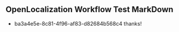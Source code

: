 ## OpenLocalization Workflow Test MarkDown
* ba3a4e5e-8c81-4f96-af83-d82684b568c4 
thanks!<!--HONumber=Mar16_HO2-->
